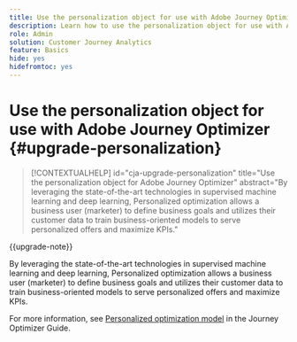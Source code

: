 ```yaml
---
title: Use the personalization object for use with Adobe Journey Optimizer
description: Learn how to use the personalization object for use with Adobe Journey Optimizer
role: Admin
solution: Customer Journey Analytics
feature: Basics
hide: yes
hidefromtoc: yes
---
```

# Use the personalization object for use with Adobe Journey Optimizer {#upgrade-personalization}

<!-- markdownlint-disable MD034 -->

>[!CONTEXTUALHELP]
>id="cja-upgrade-personalization"
>title="Use the personalization object for Adobe Journey Optimizer"
>abstract="By leveraging the state-of-the-art technologies in supervised machine learning and deep learning, Personalized optimization allows a business user (marketer) to define business goals and utilizes their customer data to train business-oriented models to serve personalized offers and maximize KPIs."

<!-- markdownlint-enable MD034 -->

{{upgrade-note}}

By leveraging the state-of-the-art technologies in supervised machine learning and deep learning, Personalized optimization allows a business user (marketer) to define business goals and utilizes their customer data to train business-oriented models to serve personalized offers and maximize KPIs.

For more information, see [Personalized optimization model](https://experienceleague.adobe.com/en/docs/journey-optimizer/using/decisioning/offer-decisioning/rankings/ai-models/personalized-optimization-model) in the Journey Optimizer Guide.

<!--

The result of the personalization object ends up in a dataset. The result of experimentation. When a customer has used AA with Target, that ends up in a complete different space than when they're migrating to CJA and they're going to use CJA with Adobe Target. 

Target was the old way of setting up an A/B test or experimentation. Then ensuring the results of those tests in Target ended up in AA for reporting. Now if you're using Target, instead of saying that you want the data in Target, you can now select CJA as your reporting source for an Adobe Target activity. So if a customer is doing this in AA and they want to move to CJA, ...

If a customer has AJO, and is using Offers in AJO, then they can set up offers, and that also creates datasets in Platform... But that's not relevant with upgrade, exactly.



Questions we need to answer:

1. How do we determine the personalization criteria (Red for user A and blue for User B)

1. What do we implement on the site to determine the red / blue object?


2 ways we can do it:

Manually rendering content or Automatically rendering content. 


## Manual implementation of the Web SDK


## Mobile SDK implementation 





## Tags

-->

